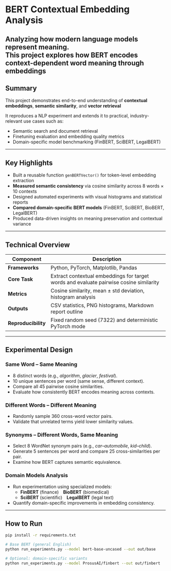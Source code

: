 # BERT Contextual Embedding Analysis


**Analyzing how modern language models represent meaning.**  
This project explores how **BERT** encodes context-dependent word meaning through embeddings
---

## Summary

This project demonstrates end-to-end understanding of **contextual embeddings**, **semantic similarity**, and **vector retrieval**

It reproduces a NLP experiment and extends it to practical, industry-relevant use cases such as:
- Semantic search and document retrieval  
- Finetuning evaluation and embedding quality metrics  
- Domain-specific model benchmarking (FinBERT, SciBERT, LegalBERT)

---

## Key Highlights

- Built a reusable function `genBERTVector()` for token-level embedding extraction  
- **Measured semantic consistency** via cosine similarity across 8 words × 10 contexts  
- Designed automated experiments with visual histograms and statistical reports  
- **Compared domain-specific BERT models** (FinBERT, SciBERT, BioBERT, LegalBERT)  
- Produced data-driven insights on meaning preservation and contextual variance  

---

## Technical Overview

| Component | Description |
|------------|-------------|
| **Frameworks** | Python, PyTorch, Matplotlib, Pandas |
| **Core Task** | Extract contextual embeddings for target words and evaluate pairwise cosine similarity |
| **Metrics** | Cosine similarity, mean ± std deviation, histogram analysis |
| **Outputs** | CSV statistics, PNG histograms, Markdown report outline |
| **Reproducibility** | Fixed random seed (7322) and deterministic PyTorch mode |

---

## Experimental Design

### Same Word – Same Meaning  
- 8 distinct words (e.g., *algorithm*, *glacier*, *festival*).  
- 10 unique sentences per word (same sense, different context).  
- Compare all 45 pairwise cosine similarities.  
- Evaluate how consistently BERT encodes meaning across contexts.

### Different Words – Different Meaning  
- Randomly sample 360 cross-word vector pairs.  
- Validate that unrelated terms yield lower similarity values.  

### Synonyms – Different Words, Same Meaning  
- Select 8 WordNet synonym pairs (e.g., *car–automobile*, *kid–child*).  
- Generate 5 sentences per word and compare 25 cross-similarities per pair.  
- Examine how BERT captures semantic equivalence.

### Domain Models Analysis
- Run experimentation using specialized models:  
  - **FinBERT** (finance) **BioBERT** (biomedical)  
  - **SciBERT** (scientific) **LegalBERT** (legal text)  
- Quantify domain-specific improvements in embedding consistency.

---

## How to Run

```bash
pip install -r requirements.txt

# Base BERT (general English)
python run_experiments.py --model bert-base-uncased --out out/base

# Optional: domain-specific variants
python run_experiments.py --model ProsusAI/finbert --out out/finbert